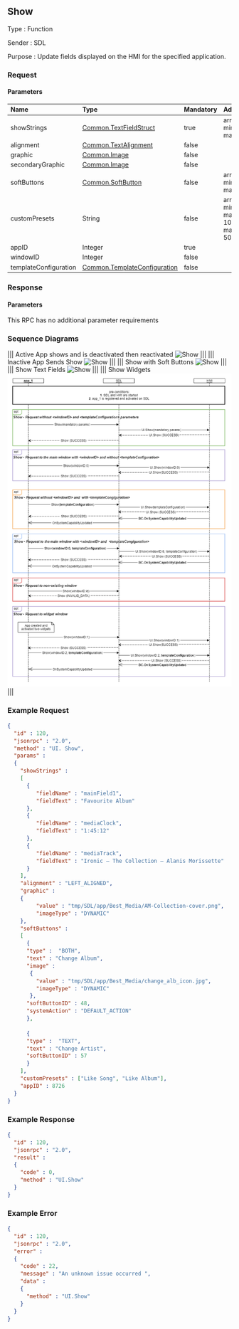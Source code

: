 ## Show

Type
: Function

Sender
: SDL

Purpose
: Update fields displayed on the HMI for the specified application.

### Request

#### Parameters

|Name|Type|Mandatory|Additional|
|:---|:---|:--------|:---------|
|showStrings|[Common.TextFieldStruct](../../common/structs/#textfieldstruct)|true|array: true<br>minsize: 0<br>maxsize: 7|
|alignment|[Common.TextAlignment](../../common/enums/#textalignment)|false||
|graphic|[Common.Image](../../common/structs/#image)|false||
|secondaryGraphic|[Common.Image](../../common/structs/#image)|false||
|softButtons|[Common.SoftButton](../../common/structs/#softbutton)|false|array: true<br>minsize: 0<br>maxsize: 8|
|customPresets|String|false|array: true<br>minsize: 0<br>maxsize: 10<br>maxlength: 500|
|appID|Integer|true||
|windowID|Integer|false||
|templateConfiguration|[Common.TemplateConfiguration](../../common/structs/#templateconfiguration)|false||

### Response

#### Parameters

This RPC has no additional parameter requirements

### Sequence Diagrams
|||
Active App shows and is deactivated then reactivated
![Show](./assets/ShowAppReactivated.png)
|||
|||
Inactive App Sends Show
![Show](./assets/ShowAppInactive.png)
|||
|||
Show with Soft Buttons
![Show](./assets/ShowSoftButtons.png)
|||
|||
Show Text Fields
![Show](./assets/ShowTextFields.png)
|||
|||
Show Widgets
![Show](./assets/ShowWidgets.png)
|||

### Example Request

```json
{
  "id" : 120,
  "jsonrpc" : "2.0",
  "method" : "UI. Show",
  "params" :
  {
    "showStrings" :
    [
      {
         "fieldName" : "mainField1",
         "fieldText" : "Favourite Album"
      },
      {
         "fieldName" : "mediaClock",
         "fieldText" : "1:45:12"
      },
      {
         "fieldName" : "mediaTrack",
         "fieldText" : "Ironic – The Collection – Alanis Morissette"
      }
    ],
    "alignment" : "LEFT_ALIGNED",
    "graphic" :
    {
         "value" : "tmp/SDL/app/Best_Media/AM-Collection-cover.png",
         "imageType" : "DYNAMIC"
    },
    "softButtons" :
    [
      {
      "type" :  "BOTH",
      "text" : "Change Album",
      "image" :
       {
         "value" : "tmp/SDL/app/Best_Media/change_alb_icon.jpg",
         "imageType" : "DYNAMIC"
       },
      "softButtonID" : 48,
      "systemAction" : "DEFAULT_ACTION"
      },

      {
      "type" :  "TEXT",
      "text" : "Change Artist",
      "softButtonID" : 57
      }
    ],
    "customPresets" : ["Like Song", "Like Album"],
    "appID" : 8726
  }
}
```

### Example Response

```json
{
  "id" : 120,
  "jsonrpc" : "2.0",
  "result" :
  {
    "code" : 0,
    "method" : "UI.Show"
  }
}
```

### Example Error

```json
{
  "id" : 120,
  "jsonrpc" : "2.0",
  "error" :
  {
    "code" : 22,
    "message" : "An unknown issue occurred ",
    "data" :
    {
      "method" : "UI.Show"
    }
  }
}
```
